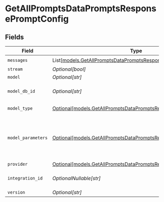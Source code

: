 # GetAllPromptsDataPromptsResponsePromptConfig


## Fields

| Field                                                                                                                            | Type                                                                                                                             | Required                                                                                                                         | Description                                                                                                                      |
| -------------------------------------------------------------------------------------------------------------------------------- | -------------------------------------------------------------------------------------------------------------------------------- | -------------------------------------------------------------------------------------------------------------------------------- | -------------------------------------------------------------------------------------------------------------------------------- |
| `messages`                                                                                                                       | List[[models.GetAllPromptsDataPromptsResponseMessages](../models/getallpromptsdatapromptsresponsemessages.md)]                   | :heavy_check_mark:                                                                                                               | N/A                                                                                                                              |
| `stream`                                                                                                                         | *Optional[bool]*                                                                                                                 | :heavy_minus_sign:                                                                                                               | N/A                                                                                                                              |
| `model`                                                                                                                          | *Optional[str]*                                                                                                                  | :heavy_minus_sign:                                                                                                               | N/A                                                                                                                              |
| `model_db_id`                                                                                                                    | *Optional[str]*                                                                                                                  | :heavy_minus_sign:                                                                                                               | The id of the resource                                                                                                           |
| `model_type`                                                                                                                     | [Optional[models.GetAllPromptsDataPromptsResponseModelType]](../models/getallpromptsdatapromptsresponsemodeltype.md)             | :heavy_minus_sign:                                                                                                               | The type of the model                                                                                                            |
| `model_parameters`                                                                                                               | [Optional[models.GetAllPromptsDataPromptsResponseModelParameters]](../models/getallpromptsdatapromptsresponsemodelparameters.md) | :heavy_minus_sign:                                                                                                               | Model Parameters: Not all parameters apply to every model                                                                        |
| `provider`                                                                                                                       | [Optional[models.GetAllPromptsDataPromptsResponseProvider]](../models/getallpromptsdatapromptsresponseprovider.md)               | :heavy_minus_sign:                                                                                                               | N/A                                                                                                                              |
| `integration_id`                                                                                                                 | *OptionalNullable[str]*                                                                                                          | :heavy_minus_sign:                                                                                                               | The id of the resource                                                                                                           |
| `version`                                                                                                                        | *Optional[str]*                                                                                                                  | :heavy_minus_sign:                                                                                                               | N/A                                                                                                                              |